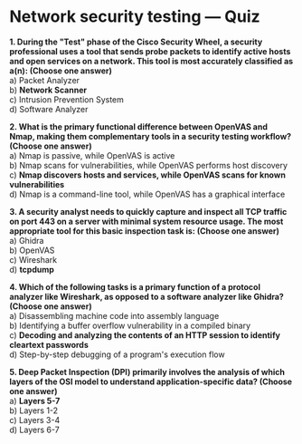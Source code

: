 # Network security testing — Quiz

**1. During the "Test" phase of the Cisco Security Wheel, a security professional uses a tool that sends probe packets to identify active hosts and open services on a network. This tool is most accurately classified as a(n): (Choose one answer)** \
a) Packet Analyzer \
b) **Network Scanner** \
c) Intrusion Prevention System \
d) Software Analyzer

**2. What is the primary functional difference between OpenVAS and Nmap, making them complementary tools in a security testing workflow? (Choose one answer)** \
a) Nmap is passive, while OpenVAS is active \
b) Nmap scans for vulnerabilities, while OpenVAS performs host discovery \
c) **Nmap discovers hosts and services, while OpenVAS scans for known vulnerabilities** \
d) Nmap is a command-line tool, while OpenVAS has a graphical interface

**3. A security analyst needs to quickly capture and inspect all TCP traffic on port 443 on a server with minimal system resource usage. The most appropriate tool for this basic inspection task is: (Choose one answer)** \
a) Ghidra \
b) OpenVAS \
c) Wireshark \
d) **tcpdump**

**4. Which of the following tasks is a primary function of a protocol analyzer like Wireshark, as opposed to a software analyzer like Ghidra? (Choose one answer)** \
a) Disassembling machine code into assembly language \
b) Identifying a buffer overflow vulnerability in a compiled binary \
c) **Decoding and analyzing the contents of an HTTP session to identify cleartext passwords** \
d) Step-by-step debugging of a program's execution flow

**5. Deep Packet Inspection (DPI) primarily involves the analysis of which layers of the OSI model to understand application-specific data? (Choose one answer)** \
a) **Layers 5-7** \
b) Layers 1-2 \
c) Layers 3-4 \
d) Layers 6-7
